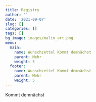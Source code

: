 ```yaml
---
title: Registry
author: ''
date: '2021-09-07'
slug: []
categories: []
tags: []
bg_image: images/malin_art.png
menu:
  main:
    name: Wunschzettel Kommt demnächst
    parent: Mehr
    weight: 5
  footer:
    name: Wunschzettel Kommt demnächst
    parent: Mehr
    weight: 5
---
```


Kommt demnächst